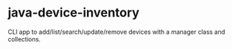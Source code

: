 # java-device-inventory
CLI app to add/list/search/update/remove devices with a manager class and collections.
